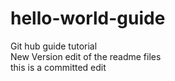 # hello-world-guide
Git hub guide tutorial<br>
New Version edit of the readme files<br>
this is a committed edit 
